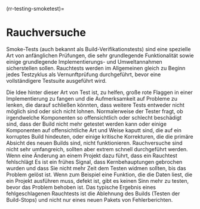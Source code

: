 (rr-testing-smoketest)=
# Rauchversuche

Smoke-Tests (auch bekannt als Build-Verifikationstests) sind eine spezielle Art von anfänglichen Prüfungen, die sehr grundlegende Funktionalität sowie einige grundlegende Implementierungs- und Umweltannahmen sicherstellen sollen. Rauchtests werden im Allgemeinen gleich zu Beginn jedes Testzyklus als Vernunftprüfung durchgeführt, bevor eine vollständigere Testsuite ausgeführt wird.

Die Idee hinter dieser Art von Test ist, zu helfen, große rote Flaggen in einer Implementierung zu fangen und die Aufmerksamkeit auf Probleme zu lenken, die darauf schließen könnten, dass weitere Tests entweder nicht möglich sind oder sich nicht lohnen. Normalerweise der Tester fragt, ob irgendwelche Komponenten so offensichtlich oder schlecht beschädigt sind, dass der Build nicht mehr getestet werden kann oder einige Komponenten auf offensichtliche Art und Weise kaputt sind, die auf ein korruptes Build hindeuten, oder einige kritische Korrekturen, die die primäre Absicht des neuen Builds sind, nicht funktionieren. Rauchversuche sind nicht sehr umfangreich, sollten aber extrem schnell durchgeführt werden. Wenn eine Änderung an einem Projekt dazu führt, dass ein Rauchtest fehlschlägt Es ist ein frühes Signal, dass Kernbehauptungen gebrochen wurden und dass Sie nicht mehr Zeit dem Testen widmen sollten, bis das Problem gelöst ist. Wenn zum Beispiel eine Funktion, die die Daten liest, die ein Projekt ausführen muss, defekt ist, gibt es keinen Sinn mehr zu testen, bevor das Problem behoben ist. Das typische Ergebnis eines fehlgeschlagenen Rauchtests ist die Ablehnung des Builds (Testen der Build-Stops) und nicht nur eines neuen Pakets von Fehlerberichten.
